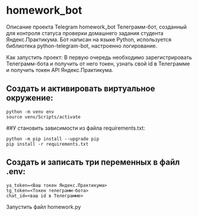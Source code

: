 # homework_bot

Описание проекта Telegram homework_bot Телеграмм-бот, созданный для контроля статуса проверки домашнего задания студента Яндекс.Практикума. 
Бот написан на языке Python, используется библиотека python-telegram-bot, настроенно логирование.

Как запустить проект: В первую очередь необходимо зарегистрировать Телеграмм-бота и получить от него токен, узнать свой id в Телеграмме и получить токен API Яндекс.Практикума.

## Cоздать и активировать виртуальное окружение:
```
python -m venv env
source venv/Scripts/activate
```
##У становить зависимости из файла requirements.txt:
```
python -m pip install --upgrade pip
pip install -r requirements.txt
```
## Создать и записать три переменных в файл .env:
```
ya_token=<Ваш токен Яндекс.Практикума>
tg_token=<Токен телеграмм-бота>
chat_id=<ваш id в Телеграмме>
```
Запустить файл homework.py
